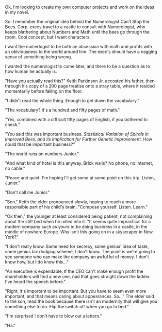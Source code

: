 Ok, I'm looking to create my own computer projects and work on the ideas in my novel.

So: I remember the original idea behind the Numerologist Can't Stop the Bees. Corp. execs travel to a castle to consult with Numerologist, who keeps blathering about Numbers and Math until the bees go through the room. Cool concept, but I want characters. 

I want the numerlogist to be both an obsession with math and profits with an oblviousness to the world around him. The exec's should have a nagging sense of something being wrong. 

I wanted the numerologist to come later, and there to be a question as to how human he actually is. 

"Have you actually read this?" Keith Parkinson Jr. accosted his father, then through his copy of a 200 page treatise onto a stray table, where it resided momentarily before falling on the floor.

"I didn't read the whole thing. Enough to get down the vocabulary."

"The vocabulary? It's a hundred and fifty pages of math."

"Yes, combined with a difficult fifty pages of English, if you bothered to check."

"You said this was important business. *Stastisical Variation of Spirals in Improved Bees, and its Implication for Further Genetic Improvement*. How could that be important business?"

"The world runs on numbers Junior."

"And what kind of hotel is this anyway. Brick walls? No phone, no internet, no cable."

"Peace and quiet. I'm hoping I'll get some at some point on this trip. Listen, Junior."

"Don't call me Junior."

"Son." Keith the elder pronounced slowly, hoping to reach a more responsible part of his child's brain. "Compose yourself. Listen. Learn."

"Ok then," the younger at least considered being patient, not complaining about the stiff bed when he rolled into it. "It seems quite impractical for a modern company such as yours to be doing business in a castle, in the middle of nowhere Europe. Why isn't this going on in a skyscraper in New York?"

"I don't really know. Some need for secrecy, some genius' idea of taste, some genius tax dodging scheme, I don't know. The point is we're going to see someone who can make the company an awful lot of money. I don't know how, but I do know this..."

"An executive is expendable. If the CEO can't make enough profit the shareholders will find a new one, nad that goes straight down the ladder. I've heard the speech before."

"Right. It's important to be important. But you have to seem even more important, and that means caring about appearances. So..." 
The elder said to the son, read the book because there isn't an modernity that will give you something else to do. Flip the switch off when you go to bed."

"I'm surprised I don't have to blow out a lattern."

"Ha." 
